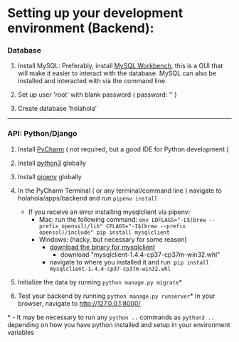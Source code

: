 # Setting up your development environment (Backend):


### Database 

1. Install MySQL:
Preferably, install [MySQL Workbench](https://dev.mysql.com/downloads/workbench/), 
this is a GUI that will make it easier to interact with the database. 
MySQL can also be installed and interacted with via the command line.

2. Set up user 'root' with blank password ( password: '' )

3. Create database 'holahola'


----------------------------------------------------


### API: Python/Django 

1. Install [PyCharm](https://www.jetbrains.com/pycharm/download/) ( not required, but a good IDE for Python development )

2. Install [python3](https://realpython.com/installing-python/) globally

3. Install [pipenv](https://docs.pipenv.org/en/latest/install/) globally

4. In the PyCharm Terminal ( or any terminal/command line ) navigate to
  holahola/apps/backend and run `pipenv install`
    - If you receive an error installing mysqlclient via pipenv:
      - Mac: run the following command:
    `env LDFLAGS="-L$(brew --prefix openssl)/lib" CFLAGS="-I$(brew --prefix openssl)/include" pip install mysqlclient`
      - Windows: (hacky, but necessary for some reason) 
        - [download the binary for mysqlclient](https://www.lfd.uci.edu/~gohlke/pythonlibs/#mysqlclient) 
          - download "mysqlclient-1.4.4-cp37-cp37m-win32.whl"
        - navigate to where you installed it and run :`pip install mysqlclient-1.4.4-cp37-cp37m-win32.whl`

5. Initialize the data by running `python manage.py migrate`*

6. Test your backend by running `python manage.py runserver`*
  In your browser, navigate to http://127.0.0.1:8000/


\* - It may be necessary to run any `python ..` commands as `python3 ..` depending on
how you have python installed and setup in your environment variables

